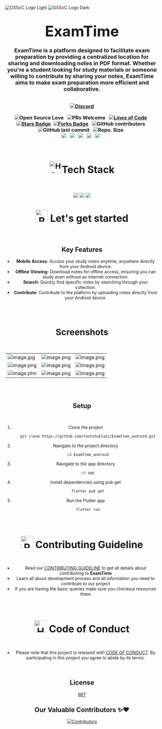 
![GSSoC Logo Light](https://user-images.githubusercontent.com/63473496/213306239-9e8fc317-ce2f-4127-8bfe-17f5df06ee99.png#gh-light-mode-only)
![GSSoC Logo Dark](https://user-images.githubusercontent.com/63473496/213306279-338f7ce9-9a9f-4427-8c2a-3e344874498f.png#gh-dark-mode-only)





<div align="center">
<h1>
<font size="10"> ExamTime</font>
</h1>
</div>

<div align="center">

<h3><font size="4">ExamTime is a platform designed to facilitate exam preparation by providing a centralized location for sharing and downloading notes in PDF format. Whether you're a student looking for study materials or someone willing to contribute by sharing your notes, ExamTime aims to make exam preparation more efficient and collaborative.
</font>
<br>
<br>
<p>

[![Discord](https://img.shields.io/badge/Discord-%235865F2.svg?style=for-the-badge&logo=discord&logoColor=white)]()

![Open Source Love](https://badges.frapsoft.com/os/v2/open-source.svg?v=103)
&nbsp; ![PRs Welcome](https://img.shields.io/badge/PRs-welcome-green.svg) &nbsp;
<a href="https://github.com/Yashshukla11/ExamTime_android"><img src="https://sloc.xyz/github/Yashshukla11/ExamTime_android" alt="Lines of Code"/></a>
&nbsp;
<a href="https://github.com/Yashshukla11/ExamTime_android/stargazers"><img src="https://img.shields.io/github/stars/Yashshukla11/ExamTime_android" alt="Stars Badge"/></a>
&nbsp;<a href="https://github.com/Yashshukla11/ExamTime_android.git/network/members"><img src="https://img.shields.io/github/forks/Yashshukla11/ExamTime_android" alt="Forks Badge"/></a>
&nbsp;
![GitHub contributors](https://img.shields.io/github/contributors/Yashshukla11/ExamTime_android?color=blue)
&nbsp;
![GitHub last commit](https://img.shields.io/github/last-commit/Yashshukla11/ExamTime_android?color=red&style=plastic)
&nbsp;
![Repo. Size](https://img.shields.io/github/repo-size/Yashshukla11/ExamTime_android?color=white)
&nbsp;  
<a href="https://github.com/Yashshukla11/ExamTime_android/blob/main/LICENSE"><img src="https://img.shields.io/badge/license-MIT-blue.svg?v=103"></a>
&nbsp;
<a href="https://github.com/Yashshukla11/ExamTime_android/issues"><img src="https://img.shields.io/github/issues/Yashshukla11/ExamTime_android?color=0059b3"></a>
&nbsp;
<a href="https://github.com/Yashshukla11/ExamTime_android/issues?q=is%3Aissue+is%3Aclosed"><img src="https://img.shields.io/github/issues-closed-raw/Yashshukla11/ExamTime_android?color=yellow"></a>
&nbsp;
<a href="https://github.com/Yashshukla11/ExamTime_android/pulls"><img src="https://img.shields.io/github/issues-pr/Yashshukla11/ExamTime_android?color=brightgreen"></a>
&nbsp;
<a href="https://github.com/Yashshukla11/ExamTime_android/pulls?q=is%3Apr+is%3Aclosed"><img src="https://img.shields.io/github/issues-pr-closed-raw/Yashshukla11/ExamTime_android?color=0059b3"></a>
&nbsp;

</br>


<div align="center">
<h2><img src="https://raw.githubusercontent.com/Tarikul-Islam-Anik/Animated-Fluent-Emojis/master/Emojis/Travel%20and%20places/High%20Voltage.png" alt="High Voltage" width="40" height="40" /><font size="6">Tech Stack</font></h2>

<br>
</div>
<center>
  <p>
    <div align="center">
      <a href="https://flutter.dev/"><img src="https://img.shields.io/badge/Flutter-%2302569B.svg?style=for-the-badge&logo=Flutter&logoColor=white"></a>
      <a href="https://www.mongodb.com/"><img src="https://img.shields.io/badge/MongoDB-47A248.svg?style=for-the-badge&logo=MongoDB&logoColor=white"></a>
      <a href="https://dart.dev/"><img src="https://img.shields.io/badge/dart-%230175C2.svg?style=for-the-badge&logo=dart&logoColor=white"></a>
    </div>
  </p>
</center>
<div align="center">
<h2><font size="6"><img src="https://raw.githubusercontent.com/Tarikul-Islam-Anik/Animated-Fluent-Emojis/master/Emojis/Travel%20and%20places/Rocket.png" alt="Rocket" width="40" height="40" /> Let's get started</font></h2>

</div>
<br>


## Key Features


- **Mobile Access**: Access your study notes anytime, anywhere directly from your Android device.
- **Offline Viewing**: Download notes for offline access, ensuring you can study even without an
  internet connection.
- **Search**: Quickly find specific notes by searching through your collection.
- **Contribute**: Contribute to the platform by uploading notes directly from your Android device.
</br>
</br>



# Screenshots

<br>

|                                                                                             |                                                                                             |                                                                                           |
|---------------------------------------------------------------------------------------------|---------------------------------------------------------------------------------------------|-------------------------------------------------------------------------------------------|
| ![image.jpg](https://i.postimg.cc/XXS03qrh/Whats-App-Image-2024-05-02-at-12-15-25-PM.jpg)   | ![image.png](https://i.postimg.cc/J4GqCK89/Whats-App-Image-2024-05-02-at-12-15-22-PM.jpg)   | ![image.png](https://i.postimg.cc/bYHJNjyn/Whats-App-Image-2024-05-02-at-12-15-26-PM.jpg) |
| ![image.png](https://i.postimg.cc/9f8YNFQH/Whats-App-Image-2024-05-02-at-12-15-26-PM-1.jpg) | ![image.png](https://i.postimg.cc/ZnyHNtZt/Whats-App-Image-2024-05-02-at-12-15-27-PM.jpg)   | ![image.png](https://i.postimg.cc/j2wWdRTN/Whats-App-Image-2024-05-02-at-12-51-21-PM.jpg) |
| ![image.phn](https://i.postimg.cc/k5v5vfq2/Whats-App-Image-2024-05-02-at-12-15-28-PM.jpg)   | ![image.png](https://i.postimg.cc/0yLw6MjQ/Whats-App-Image-2024-05-02-at-12-15-28-PM-1.jpg) | ![image.png](https://i.postimg.cc/6QqBNYt4/Whats-App-Image-2024-05-02-at-12-15-29-PM.jpg) |

<br>
<br>

## Setup

<br>

1. Clone the project

    ```bash
      git clone https://github.com/Yashshukla11/ExamTime_android.git
    ```

2. Navigate to the project directory

    ```bash
      cd ExamTime_android
    ```
3. Navigate to the app directory

    ```bash
      cd app
    ```

4. Install dependencies using pub get

    ```bash
      flutter pub get
    ```
5. Run the Flutter app
    ```bash
      flutter run
    ```

<br>
<br>
<div align="center">
<h2><font size="6"><img src="https://raw.githubusercontent.com/Tarikul-Islam-Anik/Animated-Fluent-Emojis/master/Emojis/Objects/Page%20with%20Curl.png" alt="Page with Curl" width="40" height="40" /> Contributing Guideline </font></h2>
</div>
<br>

<!-- contributing guideline detail -->

- Read our [CONTRIBUTING GUIDELINE](./.github/CONTRIBUTING_GUIDELINE.md) to get all details about contributing to **ExamTime**
- Learn all about development process and all information you need to contribute to our project
- If you are having the basic queries make sure you checkout resources there

<br>
<br>
<!-- code of conduct -->

<div align="center">
<h2><font size="6"><img src="https://raw.githubusercontent.com/Tarikul-Islam-Anik/Animated-Fluent-Emojis/master/Emojis/Hand%20gestures/Handshake.png" alt="Handshake" width="40" height="40" /> Code of Conduct </font></h2>
</div>
<br>

- Please note that this project is released with [CODE OF CONDUCT](./.github/CODE_OF_CONDUCT.md). By participating in this project you agree to abide by its terms.

<br>

## License

[MIT](https://choosealicense.com/licenses/mit/)



## Our Valuable Contributors ✨❤️

[![Contributors](https://contrib.rocks/image?repo=Yashshukla11/ExamTime_android)](https://github.com/Yashshukla11/ExamTime_android.git/graphs/contributors)
